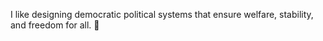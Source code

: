 I like designing democratic political systems that ensure welfare, stability, and freedom for all. 🌱
